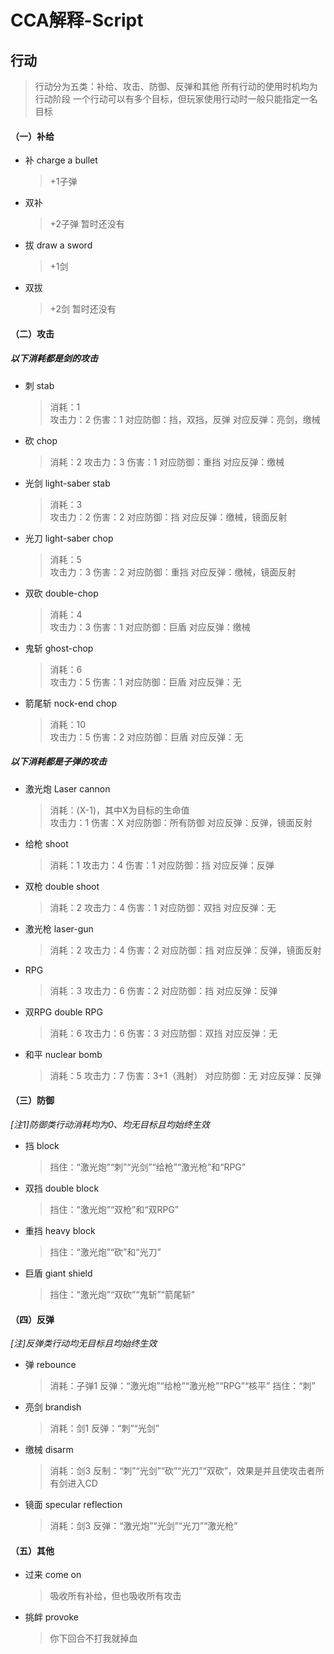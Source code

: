 # CCA解释-Script
## 行动
> 行动分为五类：补给、攻击、防御、反弹和其他
> 所有行动的使用时机均为行动阶段
> 一个行动可以有多个目标，但玩家使用行动时一般只能指定一名目标
#### **（一）补给**
* 补 charge a bullet
   > +1子弹
* 双补
   > +2子弹 暂时还没有
* 拔 draw a sword
   > +1剑
* 双拔
   > +2剑 暂时还没有
#### **（二）攻击**

##### 以下消耗都是剑的攻击
* 刺 stab
   > 消耗：1     
     攻击力：2
     伤害：1
     对应防御：挡，双挡，反弹
     对应反弹：亮剑，缴械
* 砍 chop
   > 消耗：2
     攻击力：3
     伤害：1
     对应防御：重挡
     对应反弹：缴械
* 光剑 light-saber stab
   > 消耗：3     
     攻击力：2
     伤害：2
     对应防御：挡
     对应反弹：缴械，镜面反射
* 光刀 light-saber chop
   > 消耗：5     
     攻击力：3
     伤害：2
     对应防御：重挡
     对应反弹：缴械，镜面反射
* 双砍 double-chop
   > 消耗：4     
     攻击力：3
     伤害：1
     对应防御：巨盾
     对应反弹：缴械
* 鬼斩 ghost-chop
   > 消耗：6     
     攻击力：5
     伤害：1
     对应防御：巨盾
     对应反弹：无
* 箭尾斩 nock-end chop
   > 消耗：10     
     攻击力：5
     伤害：2
     对应防御：巨盾
     对应反弹：无
##### 以下消耗都是子弹的攻击
* 激光炮 Laser cannon
   > 消耗：(X-1)，其中X为目标的生命值     
     攻击力：1
     伤害：X
     对应防御：所有防御
     对应反弹：反弹，镜面反射
* 给枪 shoot
   > 消耗：1
     攻击力：4
     伤害：1
     对应防御：挡
     对应反弹：反弹
* 双枪 double shoot
   > 消耗：2
     攻击力：4
     伤害：1
     对应防御：双挡
     对应反弹：无
* 激光枪 laser-gun 
   > 消耗：2
     攻击力：4
     伤害：2
     对应防御：挡
     对应反弹：反弹，镜面反射
* RPG
   > 消耗：3
     攻击力：6
     伤害：2
     对应防御：挡
     对应反弹：反弹
* 双RPG double RPG
   > 消耗：6
     攻击力：6
     伤害：3
     对应防御：双挡
     对应反弹：无
* 和平 nuclear bomb
   > 消耗：5
     攻击力：7
     伤害：3+1（溅射）
     对应防御：无
     对应反弹：反弹
#### **（三）防御**
*[注1]防御类行动消耗均为0、均无目标且均始终生效*
* 挡 block
   > 挡住：“激光炮”“刺”“光剑”“给枪”“激光枪”和“RPG”
* 双挡 double block
   > 挡住：“激光炮”“双枪”和“双RPG”
* 重挡 heavy block
   > 挡住：“激光炮”“砍”和“光刀”
* 巨盾 giant shield
   > 挡住：“激光炮”“双砍”“鬼斩”“箭尾斩”
#### **（四）反弹**
*[注]反弹类行动均无目标且均始终生效*
* 弹 rebounce
   > 消耗：子弹1
     反弹：“激光炮”“给枪”“激光枪”“RPG”“核平”
     挡住：“刺”
* 亮剑 brandish
   > 消耗：剑1
     反弹：“刺”“光剑”
* 缴械 disarm
   > 消耗：剑3
     反制：“刺”“光剑”“砍”“光刀”“双砍”，效果是并且使攻击者所有剑进入CD
* 镜面 specular reflection
   > 消耗：剑3
     反弹：“激光炮”“光剑”“光刀”“激光枪”
#### **（五）其他**
* 过来 come on
   > 吸收所有补给，但也吸收所有攻击
* 挑衅 provoke
   > 你下回合不打我就掉血